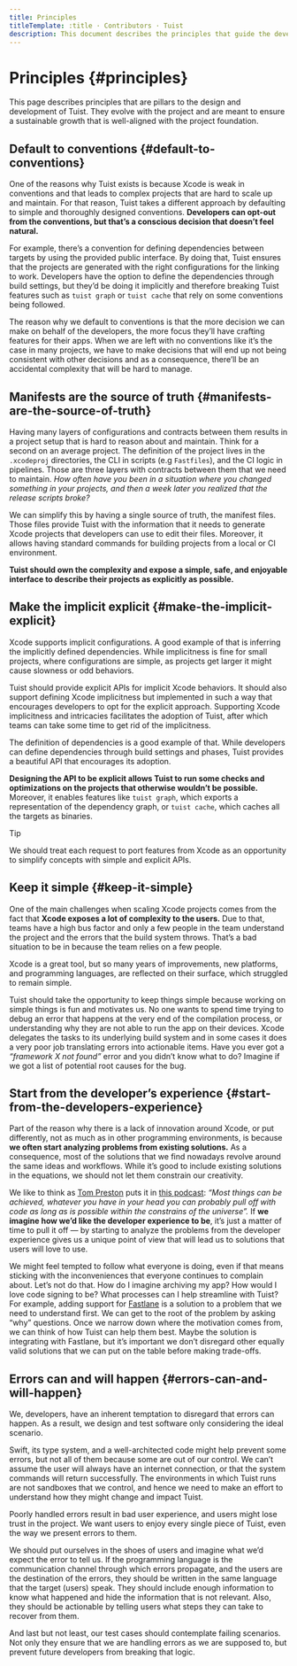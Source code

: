 ```yaml
---
title: Principles
titleTemplate: :title · Contributors · Tuist
description: This document describes the principles that guide the development of Tuist.
---
```


# Principles {#principles}

This page describes principles that are pillars to the design and development of Tuist. They evolve with the project and are meant to ensure a sustainable growth that is well-aligned with the project foundation.

## Default to conventions {#default-to-conventions}

One of the reasons why Tuist exists is because Xcode is weak in conventions and that leads to complex projects that are hard to scale up and maintain. For that reason, Tuist takes a different approach by defaulting to simple and thoroughly designed conventions. **Developers can opt-out from the conventions, but that’s a conscious decision that doesn’t feel natural.**

For example, there’s a convention for defining dependencies between targets by using the provided public interface. By doing that, Tuist ensures that the projects are generated with the right configurations for the linking to work. Developers have the option to define the dependencies through build settings, but they’d be doing it implicitly and therefore breaking Tuist features such as `tuist graph` or `tuist cache` that rely on some conventions being followed.

The reason why we default to conventions is that the more decision we can make on behalf of the developers, the more focus they’ll have crafting features for their apps. When we are left with no conventions like it’s the case in many projects, we have to make decisions that will end up not being consistent with other decisions and as a consequence, there’ll be an accidental complexity that will be hard to manage.

## Manifests are the source of truth {#manifests-are-the-source-of-truth}

Having many layers of configurations and contracts between them results in a project setup that is hard to reason about and maintain. Think for a second on an average project. The definition of the project lives in the `.xcodeproj` directories, the CLI in scripts (e.g `Fastfiles`), and the CI logic in pipelines. Those are three layers with contracts between them that we need to maintain. _How often have you been in a situation where you changed something in your projects, and then a week later you realized that the release scripts broke?_

We can simplify this by having a single source of truth, the manifest files. Those files provide Tuist with the information that it needs to generate Xcode projects that developers can use to edit their files. Moreover, it allows having standard commands for building projects from a local or CI environment.

**Tuist should own the complexity and expose a simple, safe, and enjoyable interface to describe their projects as explicitly as possible.**

## Make the implicit explicit {#make-the-implicit-explicit}

Xcode supports implicit configurations. A good example of that is inferring the implicitly defined dependencies. While implicitness is fine for small projects, where configurations are simple, as projects get larger it might cause slowness or odd behaviors.

Tuist should provide explicit APIs for implicit Xcode behaviors. It should also support defining Xcode implicitness but implemented in such a way that encourages developers to opt for the explicit approach. Supporting Xcode implicitness and intricacies facilitates the adoption of Tuist, after which teams can take some time to get rid of the implicitness.

The definition of dependencies is a good example of that. While developers can define dependencies through build settings and phases, Tuist provides a beautiful API that encourages its adoption.

**Designing the API to be explicit allows Tuist to run some checks and optimizations on the projects that otherwise wouldn’t be possible.** Moreover, it enables features like `tuist graph`, which exports a representation of the dependency graph, or `tuist cache`, which caches all the targets as binaries.

> [!TIP]
> We should treat each request to port features from Xcode as an opportunity to simplify concepts with simple and explicit APIs.

## Keep it simple {#keep-it-simple}

One of the main challenges when scaling Xcode projects comes from the fact that **Xcode exposes a lot of complexity to the users.** Due to that, teams have a high bus factor and only a few people in the team understand the project and the errors that the build system throws. That’s a bad situation to be in because the team relies on a few people.

Xcode is a great tool, but so many years of improvements, new platforms, and programming languages, are reflected on their surface, which struggled to remain simple.

Tuist should take the opportunity to keep things simple because working on simple things is fun and motivates us. No one wants to spend time trying to debug an error that happens at the very end of the compilation process, or understanding why they are not able to run the app on their devices. Xcode delegates the tasks to its underlying build system and in some cases it does a very poor job translating errors into actionable items. Have you ever got a _“framework X not found”_ error and you didn’t know what to do? Imagine if we got a list of potential root causes for the bug.

## Start from the developer’s experience {#start-from-the-developers-experience}

Part of the reason why there is a lack of innovation around Xcode, or put differently, not as much as in other programming environments, is because **we often start analyzing problems from existing solutions.** As a consequence, most of the solutions that we find nowadays revolve around the same ideas and workflows. While it’s good to include existing solutions in the equations, we should not let them constrain our creativity.

We like to think as [Tom Preston](https://tom.preston-werner.com/) puts it in [this podcast](https://tom.preston-werner.com/): _“Most things can be achieved, whatever you have in your head you can probably pull off with code as long as is possible within the constrains of the universe”._ If **we imagine how we’d like the developer experience to be**, it’s just a matter of time to pull it off — by starting to analyze the problems from the developer experience gives us a unique point of view that will lead us to solutions that users will love to use.

We might feel tempted to follow what everyone is doing, even if that means sticking with the inconveniences that everyone continues to complain about. Let’s not do that. How do I imagine archiving my app? How would I love code signing to be? What processes can I help streamline with Tuist? For example, adding support for [Fastlane](https://fastlane.tools/) is a solution to a problem that we need to understand first. We can get to the root of the problem by asking “why” questions. Once we narrow down where the motivation comes from, we can think of how Tuist can help them best. Maybe the solution is integrating with Fastlane, but it’s important we don’t disregard other equally valid solutions that we can put on the table before making trade-offs.

## Errors can and will happen {#errors-can-and-will-happen}

We, developers, have an inherent temptation to disregard that errors can happen. As a result, we design and test software only considering the ideal scenario.

Swift, its type system, and a well-architected code might help prevent some errors, but not all of them because some are out of our control. We can’t assume the user will always have an internet connection, or that the system commands will return successfully. The environments in which Tuist runs are not sandboxes that we control, and hence we need to make an effort to understand how they might change and impact Tuist.

Poorly handled errors result in bad user experience, and users might lose trust in the project. We want users to enjoy every single piece of Tuist, even the way we present errors to them.

We should put ourselves in the shoes of users and imagine what we’d expect the error to tell us. If the programming language is the communication channel through which errors propagate, and the users are the destination of the errors, they should be written in the same language that the target (users) speak. They should include enough information to know what happened and hide the information that is not relevant. Also, they should be actionable by telling users what steps they can take to recover from them.

And last but not least, our test cases should contemplate failing scenarios. Not only they ensure that we are handling errors as we are supposed to, but prevent future developers from breaking that logic.
